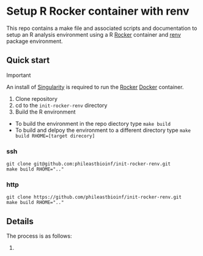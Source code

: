 # Setup R Rocker container with renv

This repo contains a make file and associated scripts and documentation to setup an R analysis environment using a R [Rocker](https://rocker-project.org/) container and [renv](https://rstudio.github.io/renv/articles/renv.html) package environment.

## Quick start

> [!IMPORTANT]
> An install of [Singularity](https://github.com/sylabs/singularity/releases) is required to run the [Rocker](https://rocker-project.org/) [Docker](https://www.docker.com/) container.

1. Clone repository
2. cd to the `init-rocker-renv` directory
3. Build the R environment
  + To build the environment in the repo diectory type `make build`
  + To build and delpoy the environment to a different directory type `make build RHOME=[target direcory]`

### ssh
```
git clone git@github.com:phileastbioinf/init-rocker-renv.git
make build RHOME=".."
```
### http
```
git clone https://github.com/phileastbioinf/init-rocker-renv.git
make build RHOME=".."
```

## Details

The process is as follows:

1. 

